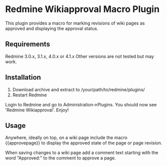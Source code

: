 # Redmine Wikiapproval Macro Plugin

This plugin provides a macro for marking revisions of wiki pages as approved and displaying the approval status.

## Requirements

Redmine 3.0.x, 3.1.x, 4.0.x or 4.1.x
Other versions are not tested but may work.

## Installation

1. Download archive and extract to /your/path/to/redmine/plugins/
2. Restart Redmine

Login to Redmine and go to Administration->Plugins. You should now see 'Redmine Wikiapproval'. Enjoy!

## Usage

Anywhere, ideally on top, on a wiki page include the macro {{approvepage}} to display the approved state of the page or page revision.

When saving changes to a wiki page add a comment text starting with the word "Approved:" to the comment to approve a page.
